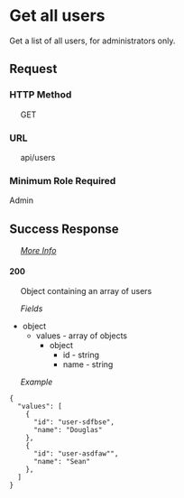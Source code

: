 # Get all users

Get a list of all users, for administrators only.

## Request

### HTTP Method
&nbsp;&nbsp;&nbsp;&nbsp; GET

### URL
&nbsp;&nbsp;&nbsp;&nbsp; api/users

### Minimum Role Required
Admin

## Success Response

&nbsp;&nbsp;&nbsp;&nbsp; [*More Info*](../Kinergize%20-%20API%20General%20Info.md)

#### 200
&nbsp;&nbsp;&nbsp;&nbsp; Object containing an array of users

&nbsp;&nbsp;&nbsp;&nbsp; *Fields*
- object
  - values - array of objects
    - object
      - id - string
      - name - string

&nbsp;&nbsp;&nbsp;&nbsp; *Example*
```
{
  "values": [
    {
      "id": "user-sdfbse",
      "name": "Douglas"
    },
    {
      "id": "user-asdfaw"",
      "name": "Sean"
    },
  ]
}
```
